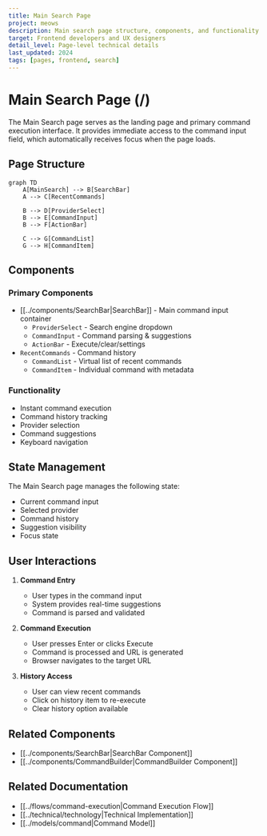 ```yaml
---
title: Main Search Page
project: meows
description: Main search page structure, components, and functionality
target: Frontend developers and UX designers
detail_level: Page-level technical details
last_updated: 2024
tags: [pages, frontend, search]
---
```


# Main Search Page (/)

The Main Search page serves as the landing page and primary command execution interface. It provides immediate access to the command input field, which automatically receives focus when the page loads.

## Page Structure

```mermaid
graph TD
    A[MainSearch] --> B[SearchBar]
    A --> C[RecentCommands]

    B --> D[ProviderSelect]
    B --> E[CommandInput]
    B --> F[ActionBar]

    C --> G[CommandList]
    G --> H[CommandItem]
```

## Components

### Primary Components

- [[../components/SearchBar|SearchBar]] - Main command input container
  - `ProviderSelect` - Search engine dropdown
  - `CommandInput` - Command parsing & suggestions
  - `ActionBar` - Execute/clear/settings
- `RecentCommands` - Command history
  - `CommandList` - Virtual list of recent commands
  - `CommandItem` - Individual command with metadata

### Functionality

- Instant command execution
- Command history tracking
- Provider selection
- Command suggestions
- Keyboard navigation

## State Management

The Main Search page manages the following state:

- Current command input
- Selected provider
- Command history
- Suggestion visibility
- Focus state

## User Interactions

1. **Command Entry**
   - User types in the command input
   - System provides real-time suggestions
   - Command is parsed and validated

2. **Command Execution**
   - User presses Enter or clicks Execute
   - Command is processed and URL is generated
   - Browser navigates to the target URL

3. **History Access**
   - User can view recent commands
   - Click on history item to re-execute
   - Clear history option available

## Related Components

- [[../components/SearchBar|SearchBar Component]]
- [[../components/CommandBuilder|CommandBuilder Component]]

## Related Documentation

- [[../flows/command-execution|Command Execution Flow]]
- [[../technical/technology|Technical Implementation]]
- [[../models/command|Command Model]] 
